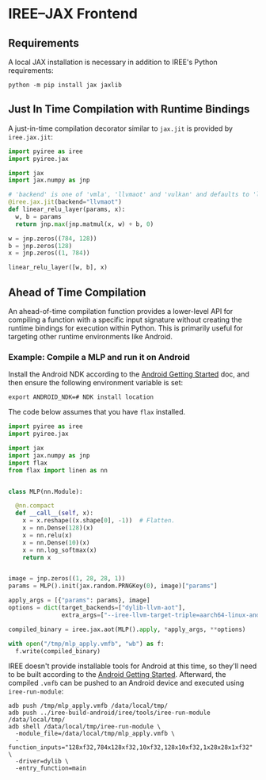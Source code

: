 # IREE–JAX Frontend

## Requirements

A local JAX installation is necessary in addition to IREE's Python requirements:

```shell
python -m pip install jax jaxlib
```

## Just In Time Compilation with Runtime Bindings

A just-in-time compilation decorator similar to `jax.jit` is provided by
`iree.jax.jit`:

```python
import pyiree as iree
import pyiree.jax

import jax
import jax.numpy as jnp

# 'backend' is one of 'vmla', 'llvmaot' and 'vulkan' and defaults to 'llvmaot'.
@iree.jax.jit(backend="llvmaot")
def linear_relu_layer(params, x):
  w, b = params
  return jnp.max(jnp.matmul(x, w) + b, 0)

w = jnp.zeros((784, 128))
b = jnp.zeros(128)
x = jnp.zeros((1, 784))

linear_relu_layer([w, b], x)
```

## Ahead of Time Compilation

An ahead-of-time compilation function provides a lower-level API for compiling a
function with a specific input signature without creating the runtime bindings
for execution within Python. This is primarily useful for targeting other
runtime environments like Android.

### Example: Compile a MLP and run it on Android

Install the Android NDK according to the
[Android Getting Started](https://google.github.io/iree/get-started/getting-started-android-cmake)
doc, and then ensure the following environment variable is set:

```shell
export ANDROID_NDK=# NDK install location
```

The code below assumes that you have `flax` installed.

```python
import pyiree as iree
import pyiree.jax

import jax
import jax.numpy as jnp
import flax
from flax import linen as nn


class MLP(nn.Module):

  @nn.compact
  def __call__(self, x):
    x = x.reshape((x.shape[0], -1))  # Flatten.
    x = nn.Dense(128)(x)
    x = nn.relu(x)
    x = nn.Dense(10)(x)
    x = nn.log_softmax(x)
    return x


image = jnp.zeros((1, 28, 28, 1))
params = MLP().init(jax.random.PRNGKey(0), image)["params"]

apply_args = [{"params": params}, image]
options = dict(target_backends=["dylib-llvm-aot"],
               extra_args=["--iree-llvm-target-triple=aarch64-linux-android"])

compiled_binary = iree.jax.aot(MLP().apply, *apply_args, **options)

with open("/tmp/mlp_apply.vmfb", "wb") as f:
  f.write(compiled_binary)
```

IREE doesn't provide installable tools for Android at this time, so they'll need
to be built according to the
[Android Getting Started](https://google.github.io/iree/get-started/getting-started-android-cmake).
Afterward, the compiled `.vmfb` can be pushed to an Android device and executed
using `iree-run-module`:

```shell
adb push /tmp/mlp_apply.vmfb /data/local/tmp/
adb push ../iree-build-android/iree/tools/iree-run-module /data/local/tmp/
adb shell /data/local/tmp/iree-run-module \
  -module_file=/data/local/tmp/mlp_apply.vmfb \
  -function_inputs="128xf32,784x128xf32,10xf32,128x10xf32,1x28x28x1xf32" \
  -driver=dylib \
  -entry_function=main
```
